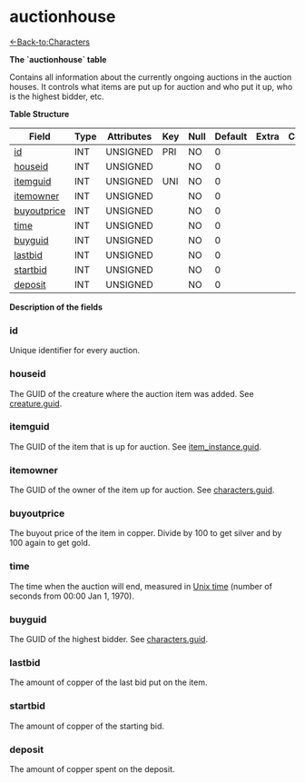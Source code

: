 # auctionhouse

[<-Back-to:Characters](database-characters)

**The \`auctionhouse\` table**

Contains all information about the currently ongoing auctions in the auction houses. It controls what items are put up for auction and who put it up, who is the highest bidder, etc.

**Table Structure**

| Field            | Type | Attributes | Key | Null | Default | Extra | Comment |
| ---------------- | ---- | ---------- | --- | ---- | ------- | ----- | ------- |
| [id][1]          | INT  | UNSIGNED   | PRI | NO   | 0       |       |         |
| [houseid][2]     | INT  | UNSIGNED   |     | NO   | 0       |       |         |
| [itemguid][3]    | INT  | UNSIGNED   | UNI | NO   | 0       |       |         |
| [itemowner][4]   | INT  | UNSIGNED   |     | NO   | 0       |       |         |
| [buyoutprice][5] | INT  | UNSIGNED   |     | NO   | 0       |       |         |
| [time][6]        | INT  | UNSIGNED   |     | NO   | 0       |       |         |
| [buyguid][7]     | INT  | UNSIGNED   |     | NO   | 0       |       |         |
| [lastbid][8]     | INT  | UNSIGNED   |     | NO   | 0       |       |         |
| [startbid][9]    | INT  | UNSIGNED   |     | NO   | 0       |       |         |
| [deposit][10]    | INT  | UNSIGNED   |     | NO   | 0       |       |         |

[1]: #id
[2]: #houseid
[3]: #itemguid
[4]: #itemowner
[5]: #buyoutprice
[6]: #time
[7]: #buyguid
[8]: #lastbid
[9]: #startbid
[10]: #deposit

**Description of the fields**

### id

Unique identifier for every auction.

### houseid

The GUID of the creature where the auction item was added. See [creature.guid](creature#guid).

### itemguid

The GUID of the item that is up for auction. See [item\_instance.guid](item-instance#guid).

### itemowner

The GUID of the owner of the item up for auction. See [characters.guid](characters#guid).

### buyoutprice

The buyout price of the item in copper. Divide by 100 to get silver and by 100 again to get gold.

### time

The time when the auction will end, measured in [Unix time](http://en.wikipedia.org/wiki/Unix_time) (number of seconds from 00:00 Jan 1, 1970).

### buyguid

The GUID of the highest bidder. See [characters.guid](characters#guid).

### lastbid

The amount of copper of the last bid put on the item.

### startbid

The amount of copper of the starting bid.

### deposit

The amount of copper spent on the deposit.
